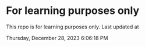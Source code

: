 # For learning purposes only
This repo is for learning purposes only.
Last updated at

Thursday, December 28, 2023 6:06:18 PM

